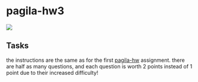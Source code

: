 # pagila-hw3
[![](https://github.com/valenxie/pagila-hw3/workflows/tests/badge.svg)](https://github.com/valenxie/pagila-hw3/actions?query=workflow%3Atests)

## Tasks
the instructions are the same as for the first [pagila-hw](https://github.com/mikeizbicki/pagila-hw) assignment.
there are half as many questions, and each question is worth 2 points instead of 1 point due to their increased difficulty!


